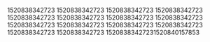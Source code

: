 1520838342723
1520838342723
1520838342723
1520838342723
1520838342723
1520838342723
1520838342723
1520838342723
1520838342723
1520838342723
1520838342723
1520838342723
1520838342723
1520838342723
15208383427231520840157853